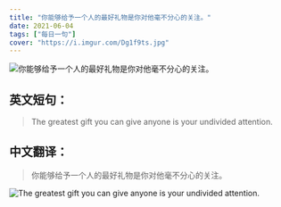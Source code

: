 ```yaml
---
title: "你能够给予一个人的最好礼物是你对他毫不分心的关注。"
date: 2021-06-04
tags: ["每日一句"]
cover: "https://i.imgur.com/Dg1f9ts.jpg"
---
```


![你能够给予一个人的最好礼物是你对他毫不分心的关注。](https://i.imgur.com/qUnguNi.jpg)

## 英文短句：
> The greatest gift you can give anyone is your undivided attention.

<!--more-->

## 中文翻译：
> 你能够给予一个人的最好礼物是你对他毫不分心的关注。

![The greatest gift you can give anyone is your undivided attention.](https://i.imgur.com/JfEf1Wp.jpg)


